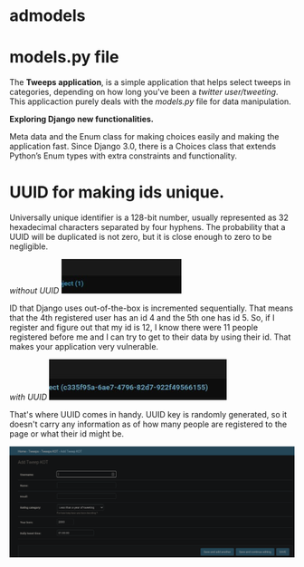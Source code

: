 # admodels

# models.py file

The **Tweeps application**, is a simple application that helps select tweeps in categories, depending on how long you've been a *twitter user/tweeting*. This applicaction purely deals with the *models.py* file for data manipulation.

**Exploring Django new functionalities.**

Meta data and the Enum class for making choices easily and making the application fast.
Since Django 3.0, there is a Choices class that extends Python’s Enum types with extra constraints and functionality.


# UUID for making ids unique.

Universally unique identifier is a 128-bit number, usually represented as 32 hexadecimal characters separated by four hyphens. The probability that a UUID will be duplicated is not zero, but it is close enough to zero to be negligible.

*without UUID*
![without uuid](./2.png)

ID that Django uses out-of-the-box is incremented sequentially. That means that the 4th registered user has an id 4 and the 5th one has id 5. So, if I register and figure out that my id is 12, I know there were 11 people registered before me and I can try to get to their data by using their id. That makes your application very vulnerable.

*with UUID*
![with uuid](./1.png)

That's where UUID comes in handy. UUID key is randomly generated, so it doesn't carry any information as of how many people are registered to the page or what their id might be.

![Admin](./admins.png)